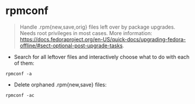 # rpmconf

> Handle .rpm{new,save,orig} files left over by package upgrades.
> Needs root privileges in most cases.
> More information: <https://docs.fedoraproject.org/en-US/quick-docs/upgrading-fedora-offline/#sect-optional-post-upgrade-tasks>.

- Search for all leftover files and interactively choose what to do with each of them:

`rpmconf -a`

- Delete orphaned .rpm{new,save} files:

`rpmconf -ac`
